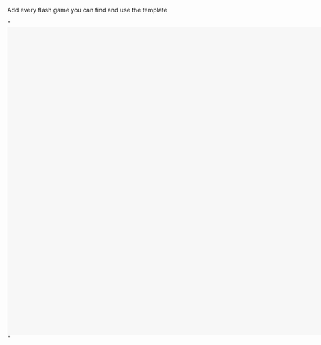 Add every flash game you can find and use the template 





"<body><object><embed src="./Flashgame.swf" width="1920" height="720" /></object><script src="https://unpkg.com/@ruffle-rs/ruffle"></script></body>"
